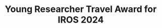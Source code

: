 ---
layout: post
year: 2024
inline: true
title: Young Researcher Travel Award for IROS 2024
where: Ministry of Oceans and Fisheries and Korea Institute of Marine Science & Technology Promotion
---